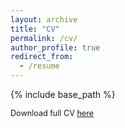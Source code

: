 ```yaml
---
layout: archive
title: "CV"
permalink: /cv/
author_profile: true
redirect_from:
  - /resume
---
```


{% include base_path %}

<span style="font-size:0.9em;">Download full CV [here](https://faketomatoes.github.io/files/Jiadong_s_Resume.pdf)</span>
